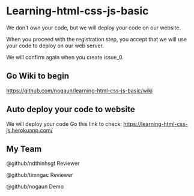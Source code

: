 # Learning-html-css-js-basic

We don't own your code, but we will deploy your code on our website.

When you proceed with the registration step, you accept that we will use your code to deploy on our web server.

We will confirm again when you create issue_0.


## Go Wiki to begin
https://github.com/nogaun/learning-html-css-js-basic/wiki


## Auto deploy your code to website
We will deploy your code
Go this link to check: https://learning-html-css-js.herokuapp.com/


## My Team
@github/ndthinhsgt Reviewer

@github/timngac Reviewer

@github/nogaun Demo
